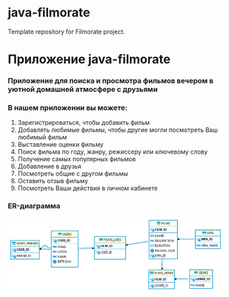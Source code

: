 # java-filmorate
Template repository for Filmorate project.
# Приложение java-filmorate  
### Приложение для поиска и просмотра фильмов вечером в уютной домашней атмосфере с друзьями

### В нашем приложении вы можете:
1. Зарегистрироваться, чтобы добавить фильм
2. Добавлять любимые фильмы, чтобы другие могли посмотреть Ваш любимый фильм
3. Выставление оценки фильму
4. Поиск фильма по году, жанру, режиссеру или ключевому слову
5. Получение самых популярных фильмов
6. Добавление в друзья
7. Посмотреть общие с другом фильмы 
8. Оставить отзыв фильму
9. Посмотреть Ваши действия в личном кабинете

### ER-диаграмма
![diagram.png](diagram.png)
